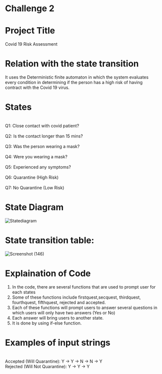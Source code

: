 # Challenge 2

# Project Title
Covid 19 Risk Assessment

# Relation with the state transition
It uses the Deterministic finite automaton in which the system evaluates every condition in determining if the person has a high risk of having contract with the Covid 19 virus.

# States
<br>Q1: Close contact with covid patient?</br>
<br>Q2: Is the contact longer than 15 mins?</br> 
<br>Q3: Was the person wearing a mask?</br>
<br>Q4: Were you wearing a mask?</br>
<br>Q5: Experienced any symptoms?</br>
<br>Q6: Quarantine (High Risk)</br>
<br>Q7: No Quarantine (Low Risk)</br>

# State Diagram
![Statediagram](https://user-images.githubusercontent.com/69784466/114307787-a7fd2080-9b13-11eb-9db3-a9bfc02a7ecd.png)

# State transition table:
![Screenshot (146)](https://user-images.githubusercontent.com/69784466/114307845-05916d00-9b14-11eb-902b-0e46a0bb17c7.png)

# Explaination of Code 
1. In the code, there are several functions that are used to prompt user for each states 
2. Some of these functions include firstquest,secquest, thirdquest, fourthquest, fifthquest, rejected and accepted.
3. Each of these functions will prompt users to answer several questions in which users will only have two answers (Yes or No)
4. Each answer will bring users to another state.
5. It is done by using if-else function.

# Examples of input strings
<br>Accepted (Will Quarantine): Y -> Y -> N -> N -> Y</br>
Rejected (Will Not Quarantine): Y -> Y -> Y

